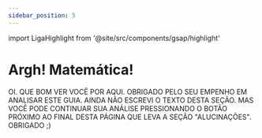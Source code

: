 ```yaml
---
sidebar_position: 5
---
```

import LigaHighlight from '@site/src/components/gsap/highlight'

# Argh! Matemática!
<LigaHighlight />

OI. QUE BOM VER VOCÊ POR AQUI. OBRIGADO PELO SEU EMPENHO EM ANALISAR ESTE GUIA. AINDA NÃO ESCREVI O TEXTO DESTA SEÇÃO. MAS VOCÊ PODE CONTINUAR SUA ANÁLISE PRESSIONANDO O BOTÃO PRÓXIMO AO FINAL DESTA PÁGINA QUE LEVA A SEÇÃO "ALUCINAÇÕES".
OBRIGADO ;)